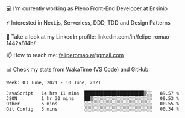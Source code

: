 💻 I'm currently working as Pleno Front-End Developer at Ensinio

⚡ Interested in Next.js, Serverless, DDD, TDD and Design Patterns

👥 Take a look at my LinkedIn profile: linkedin.com/in/felipe-romao-1442a814b/

📫 How to reach me: feliperomao.a@gmail.com

📊 Check my stats from WakaTime (VS Code) and GitHub:

<!--START_SECTION:waka-->
```text
Week: 03 June, 2021 - 10 June, 2021

JavaScript   14 hrs 11 mins  ██████████████████████▒░░   89.57 % 
JSON         1 hr 30 mins    ██▒░░░░░░░░░░░░░░░░░░░░░░   09.53 % 
Other        5 mins          ░░░░░░░░░░░░░░░░░░░░░░░░░   00.55 % 
Git Config   3 mins          ░░░░░░░░░░░░░░░░░░░░░░░░░   00.34 % 
```
<!--END_SECTION:waka-->
